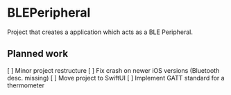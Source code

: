 # BLEPeripheral
Project that creates a application which acts as a BLE Peripheral.

## Planned work
[ ] Minor project restructure
[ ] Fix crash on newer iOS versions (Bluetooth desc. missing)
[ ] Move project to SwiftUI
[ ] Implement GATT standard for a thermometer
